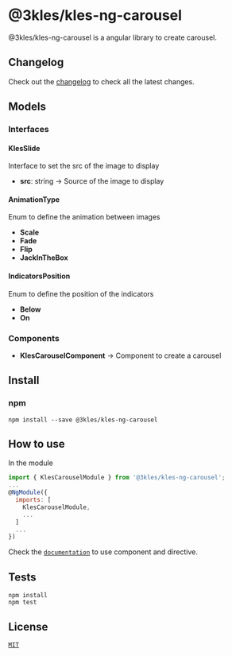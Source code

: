 # @3kles/kles-ng-carousel
@3kles/kles-ng-carousel is a angular library to create carousel.

## Changelog

Check out the [changelog](./CHANGELOG.md) to check all the latest changes.

## Models

### Interfaces

#### KlesSlide

Interface to set the src of the image to display

- <b>src</b>: string -> Source of the image to display

#### AnimationType

Enum to define the animation between images

- <b>Scale</b>
- <b>Fade</b>
- <b>Flip</b>
- <b>JackInTheBox</b>

#### IndicatorsPosition

Enum to define the position of the indicators

- <b>Below</b>
- <b>On</b>

### Components

- <b>KlesCarouselComponent</b> -> Component to create a carousel

## Install

### npm

```
npm install --save @3kles/kles-ng-carousel
```

## How to use
In the module
```javascript
import { KlesCarouselModule } from '@3kles/kles-ng-carousel';
...
@NgModule({
  imports: [
    KlesCarouselModule,
    ...
  ]
  ...
})
```

Check the [`documentation`](https://doc.3kles-consulting.com) to use component and directive.

## Tests

```
npm install
npm test
```

## License

[`MIT`](./LICENSE.md)
